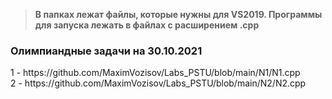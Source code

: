 >**В папках лежат файлы, которые нужны для VS2019. Программы для запуска лежать в файлах с расширением .cpp**
<h3>Олимпиандные задачи на 30.10.2021</h3>
1 - https://github.com/MaximVozisov/Labs_PSTU/blob/main/N1/N1.cpp<br>
2 - https://github.com/MaximVozisov/Labs_PSTU/blob/main/N2/N2.cpp<br>
